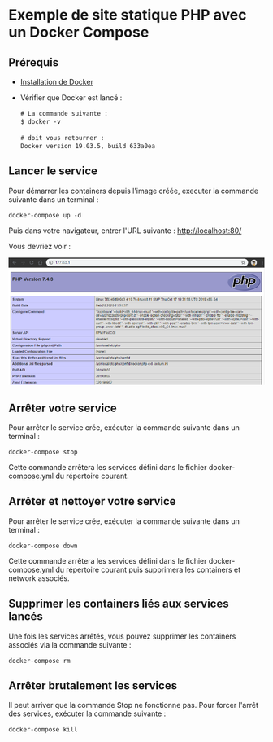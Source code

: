 # Exemple de site statique PHP avec un Docker Compose

## Prérequis

- [Installation de Docker](../../../docs/installation/docker_install.html)
- Vérifier que Docker est lancé :

  ```shell
  # La commande suivante :
  $ docker -v

  # doit vous retourner :
  Docker version 19.03.5, build 633a0ea
  ```

## Lancer le service

Pour démarrer les containers depuis l'image créée, executer la commande suivante dans un terminal :

```shell
docker-compose up -d
```

Puis dans votre navigateur, entrer l'URL suivante : <http://localhost:80/>

Vous devriez voir :

![Resultat](resources/result-dockercompose-php.png)

## Arrêter votre service

Pour arrêter le service crée, exécuter la commande suivante dans un terminal :

```shell
docker-compose stop
```

Cette commande arrêtera les services défini dans le fichier docker-compose.yml du répertoire courant.

## Arrêter et nettoyer votre service

Pour arrêter le service crée, exécuter la commande suivante dans un terminal :

```shell
docker-compose down
```

Cette commande arrêtera les services défini dans le fichier docker-compose.yml du répertoire courant puis supprimera les containers et network associés.

## Supprimer les containers liés aux services lancés

Une fois les services arrêtés, vous pouvez supprimer les containers associés via la commande suivante :

```shell
docker-compose rm
```

## Arrêter brutalement les services

Il peut arriver que la commande Stop ne fonctionne pas. Pour forcer l'arrêt des services, exécuter la commande suivante :

```shell
docker-compose kill
```
